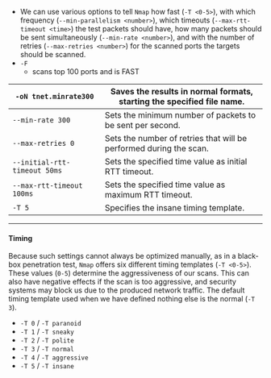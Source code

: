 * We can use various options to tell `Nmap` how fast (`-T <0-5>`), with which frequency (`--min-parallelism <number>`), which timeouts (`--max-rtt-timeout <time>`) the test packets should have, how many packets should be sent simultaneously (`--min-rate <number>`), and with the number of retries (`--max-retries <number>`) for the scanned ports the targets should be scanned.
* `-F`
	* scans top 100 ports and is FAST

| `-oN tnet.minrate300`        | Saves the results in normal formats, starting the specified file name. |
| ---------------------------- | ---------------------------------------------------------------------- |
| `--min-rate 300`             | Sets the minimum number of packets to be sent per second.              |
| `--max-retries 0`            | Sets the number of retries that will be performed during the scan.<br> |
| `--initial-rtt-timeout 50ms` | Sets the specified time value as initial RTT timeout.<br>              |
| `--max-rtt-timeout 100ms`    | Sets the specified time value as maximum RTT timeout.                  |
| `-T 5`                       | Specifies the insane timing template.                                  |

--- 
#### Timing

Because such settings cannot always be optimized manually, as in a black-box penetration test, `Nmap` offers six different timing templates (`-T <0-5>`). These values (`0-5`) determine the aggressiveness of our scans. This can also have negative effects if the scan is too aggressive, and security systems may block us due to the produced network traffic. The default timing template used when we have defined nothing else is the normal (`-T 3`).

- `-T 0` / `-T paranoid`
- `-T 1` / `-T sneaky`
- `-T 2` / `-T polite`
- `-T 3` / `-T normal`
- `-T 4` / `-T aggressive`
- `-T 5` / `-T insane`